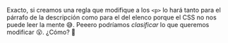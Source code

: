 Exacto, si creamos una regla que modifique a los `<p>` lo hará tanto para el párrafo de la descripción como para el del elenco porque el CSS no nos puede leer la mente :sweat_smile:. Peeero podríamos _clasificar_ lo que queremos modificar :open_mouth:. ¿Cómo? :thought_balloon: